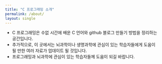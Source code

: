 ```yaml
---
title: "C 프로그래밍 소개"
permalink: /about/
layout: single
---
```


- C 프로그래밍은 수없 시간에 배운 C 언어와 github 블로그 만들기 방법을 정리하는 공간입니다. 
- 추가적으로, 이 곳에서는 뇌과학이나 생명과학에 관심이 있는 학습자들에게 도움이 될 만한 여러 자료가 업데이트 될 것입니다. 
- 프로그래밍과 뇌과학에 관심이 있는 학습자들께 도움이 되길 바랍니다.
